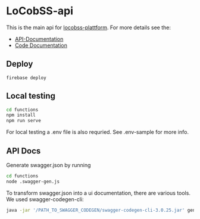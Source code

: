 # LoCobSS-api

This is the main api for [locobss-plattform](https://www.github.com/sebastian-meier/LoCobSS-platform). For more details see the:

- [API-Documentation](https://sebastian-meier.github.io/LoCobSS-api/apidocs)
- [Code Documentation](https://sebastian-meier.github.io/LoCobSS-api/code)

## Deploy
```
firebase deploy
```

## Local testing
```bash
cd functions
npm install
npm run serve
```
For local testing a .env file is also requried. See .env-sample for more info.

## API Docs
Generate swagger.json by running
```bash
cd functions
node .swagger-gen.js
```
To transform swagger.json into a ui documentation, there are various tools. We used swagger-codegen-cli:
```bash
java -jar '/PATH_TO_SWAGGER_CODEGEN/swagger-codegen-cli-3.0.25.jar' generate -i swagger.json -o ../apidocs -l html2
```